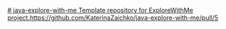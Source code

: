 [# java-explore-with-me
Template repository for ExploreWithMe project.](https://github.com/KaterinaZaichko/java-explore-with-me/pull/5)https://github.com/KaterinaZaichko/java-explore-with-me/pull/5
